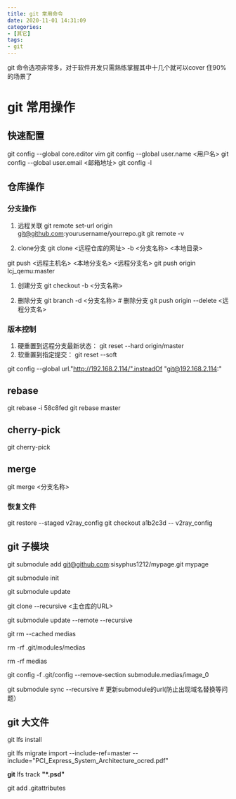 ```yaml
---
title: git 常用命令
date: 2020-11-01 14:31:09
categories:
- [其它]
tags:
- git
---
```


git 命令选项非常多，对于软件开发只需熟练掌握其中十几个就可以cover 住90% 的场景了

# git 常用操作
## 快速配置
git config --global core.editor vim
git config --global user.name <用户名>
git config --global user.email <邮箱地址>
git config -l

## 仓库操作
### 分支操作
1. 远程关联
git remote set-url origin git@github.com:yourusername/yourrepo.git
git remote -v

1. clone分支
git clone <远程仓库的网址> -b <分支名称> <本地目录>

git push <远程主机名> <本地分支名> <远程分支名>
git push origin lcj_qemu:master

1. 创建分支
git checkout -b <分支名称>

1. 删除分支
git branch -d <分支名称> # 删除分支
git push origin --delete <远程分支名>

### 版本控制
1. 硬重置到远程分支最新状态：
git reset --hard  origin/master
1. 软重置到指定提交：
git reset --soft <commit ID>



git config --global url."http://192.168.2.114/".insteadOf "git@192.168.2.114:"





## rebase
git rebase -i 58c8fed
git rebase master

## cherry-pick
git cherry-pick <commit ID>

## merge
git merge <分支名称>

### 恢复文件
git restore --staged v2ray_config
git checkout a1b2c3d -- v2ray_config

## git 子模块
git submodule add git@github.com:sisyphus1212/mypage.git mypage

git submodule init

git submodule update

git clone --recursive <主仓库的URL>

git submodule update --remote --recursive

git rm --cached medias

rm -rf .git/modules/medias

rm -rf medias

git config -f .git/config --remove-section submodule.medias/image_0

git submodule sync --recursive # 更新submodule的url(防止出现域名替换等问题）

## git 大文件
git lfs install

git lfs migrate import --include-ref=master --include="PCI_Express_System_Architecture_ocred.pdf"

**git** lfs track **"*.psd"**

git add .gitattributes

